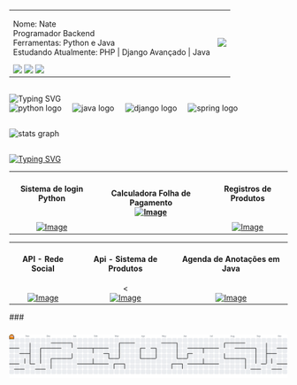 
<div align ="center">

<div align ="left">
<table>
  <tr>
    <td>
       <p>  Nome: Nate<br>
            Programador Backend<br>
            Ferramentas: Python e Java<br>
            Estudando Atualmente: PHP | Django Avançado | Java
            </p> <div align = "left">
              <a href="instagram" target="_blank"><img src="https://img.shields.io/badge/-Instagram-51F74EFF?style=for-the-badge&logo=instagram&logoColor=white" target="_blank"></a>
              <a href="linkedin" target="_blank"><img src="https://img.shields.io/badge/-Linkedin-51F74EFF?style=for-the-badge&logo=linkedin&logoColor=white" target="_blank"></a>
              <a href="gmail" target="_blank"><img src="https://img.shields.io/badge/-Gmail-51F74EFF?style=for-the-badge&logo=gmail&logoColor=white" target="_blank"></a>
    </td>
    <td align = left">
      <img height="150" src="https://www.procurei-em-sonhos.com/wp-content/uploads/2021/02/tumblr_ma8oawIKaL1qc5wono1_500.gif"/>
      </td>
 
  </tr>
</table>
</div>

##

</div>
<div align="center>
    <a href="https://git.io/typing-svg"><img src="https://readme-typing-svg.herokuapp.com?font=Fira+code&size=17&duration=3000&pause=1000&color=65FF51&width=435&lines=My+stacks" alt="Typing SVG" /></a><br>
  <img src="https://cdn.jsdelivr.net/gh/devicons/devicon/icons/python/python-original-wordmark.svg" height="35" alt="python logo"  />
  <img width="12" />
  <img src="https://cdn.jsdelivr.net/gh/devicons/devicon/icons/java/java-original-wordmark.svg" height="35" alt="java logo"  />
  <img width="12" />
  <img src="https://cdn.jsdelivr.net/gh/devicons/devicon/icons/django/django-plain.svg" height="40" alt="django logo"  />
  <img width="12" />
  <img src="https://cdn.jsdelivr.net/gh/devicons/devicon/icons/spring/spring-original.svg" height="35" alt="spring logo"  />
</div>

##


  <img src="https://github-readme-stats.vercel.app/api?username=Dev1Nate&hide_title=false&hide_rank=false&show_icons=true&include_all_commits=true&count_private=true&disable_animations=false&theme=merko&locale=en&hide_border=false" height="150" alt="stats graph"/>



##
<table>
  <tr>
   <a href="https://git.io/typing-svg"><img src="https://readme-typing-svg.herokuapp.com?font=Fira+code&size=18&duration=6000&pause=5&color=65FF51&background=285D3700&width=435&lines=Projetos" alt="Typing SVG" /></a>
    <td align = "center">
      <h4>Sistema de login Python</h4><br>
        <a href="https://github.com/Dev1Nate/sistema-de-login/blob/main/README.md">
         <img width="250" alt="Image" src="https://github.com/user-attachments/assets/a2a13d5e-0683-40c5-9d9b-e7eca5ce67c9" />
      </a>
    </td>
    <td align = "center">
      <h4>Calculadora Folha de Pagamento</<h4><br>
        <a href="https://github.com/Dev1Nate/Folha-Bruta-de-Funcionario">
         <img width="250" alt="Image" src="https://github.com/user-attachments/assets/ed98759c-fd8f-4dcb-8d0d-02d717e4c9a3" />
        </a>
      </td>
    <td align = "center">
      <h4>Registros de Produtos</h4><br>
        <a href="https://github.com/Dev1Nate/registro-de-produtos"><img width="250" alt="Image" src="https://github.com/user-attachments/assets/1eab706e-6e01-4c70-99b5-6823ac54fae2" />
        </a>
    </td>
  </tr>
</table>
       
<table>
  <tr>
    <td align="center">
      <h4>API - Rede Social</h4><br>
        <a href="https://github.com/Dev1Nate/API-Rede-Social/blob/main/README.md"><img width="250" alt="Image" src="https://github.com/user-attachments/assets/3a770309-0e73-4223-a6a0-65c44eb4d134" />
        </a>
    </td>
  <td align="center">
        <h4>Api - Sistema de Produtos</h4><<br> 
          <a href="https://github.com/Dev1Nate/API-Sistema-de-Produtos"><img width="250" alt="Image" src="https://github.com/user-attachments/assets/cb74236b-e08c-47be-8504-2ff5797369c6" />
          </a>
      </td>
    <td align="center">
      <h4>Agenda de Anotações em Java</h3><br>
        <a href="https://github.com/Dev1Nate/Agenda-de-Anotacoes-em-Java"><img width="240" alt="Image" src="https://github.com/user-attachments/assets/4258ab54-860c-4f3e-926f-d48080bb0cb4" />
        </a>
    </td>
  </tr>
</table>
###



###

<picture>
  <source media="(prefers-color-scheme: dark)" srcset="https://raw.githubusercontent.com/jogodoidinho/jogodoidinho/output/pacman-contribution-graph-dark.svg">
  <source media="(prefers-color-scheme: light)" srcset="https://raw.githubusercontent.com/jogodoidinho/jogodoidinho/output/pacman-contribution-graph.svg">
  <img alt="pacman contribution graph" src="https://raw.githubusercontent.com/jogodoidinho/jogodoidinho/output/pacman-contribution-graph.svg">
</picture>

###

</div>
